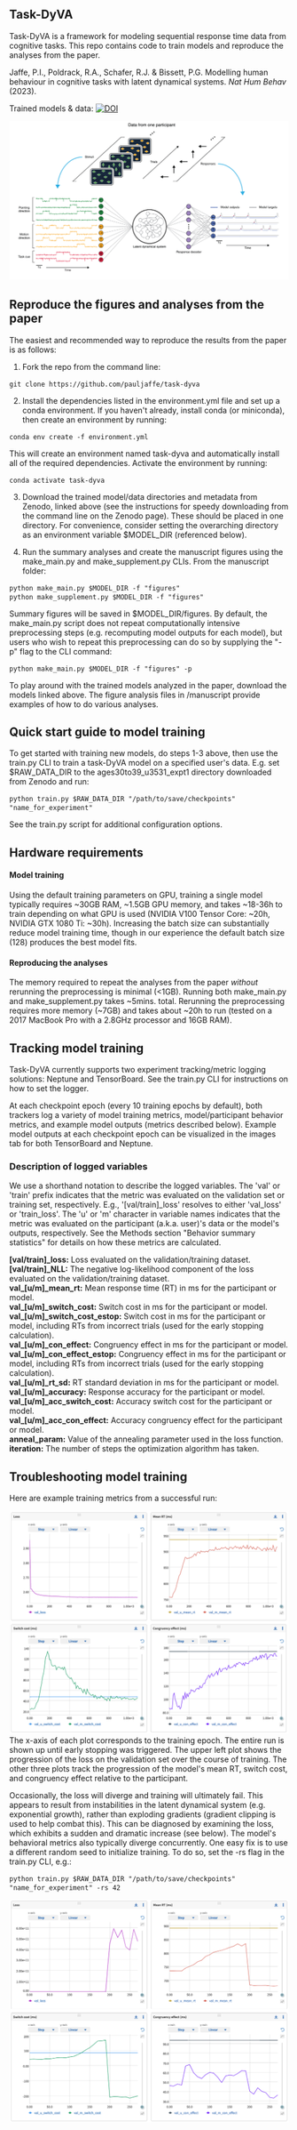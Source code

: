 Task-DyVA
------------

Task-DyVA is a framework for modeling sequential response time data from cognitive tasks. This repo contains code to train models and reproduce the analyses from the paper. 

Jaffe, P.I., Poldrack, R.A., Schafer, R.J. & Bissett, P.G. Modelling human behaviour in cognitive tasks with latent dynamical systems. *Nat Hum Behav* (2023).

Trained models & data: [![DOI](https://zenodo.org/badge/DOI/10.5281/zenodo.6368412.svg)](https://doi.org/10.5281/zenodo.6368412)

![model_schematic](docs/model_schematic.png)

Reproduce the figures and analyses from the paper
------------

The easiest and recommended way to reproduce the results from the paper is as follows:

1) Fork the repo from the command line:

```
git clone https://github.com/pauljaffe/task-dyva
```

2) Install the dependencies listed in the environment.yml file and set up a conda environment. If you haven't already, install conda (or miniconda), then create an environment by running:

```
conda env create -f environment.yml
```

This will create an environment named task-dyva and automatically install all of the required dependencies. Activate the environment by running:

```
conda activate task-dyva
``` 

3) Download the trained model/data directories and metadata from Zenodo, linked above (see the instructions for speedy downloading from the command line on the Zenodo page). These should be placed in one directory. For convenience, consider setting the overarching directory as an environment variable $MODEL_DIR (referenced below).

4) Run the summary analyses and create the manuscript figures using the make_main.py and make_supplement.py CLIs. From the manuscript folder:

```
python make_main.py $MODEL_DIR -f "figures"
python make_supplement.py $MODEL_DIR -f "figures"
```

Summary figures will be saved in $MODEL_DIR/figures. By default, the make_main.py script does not repeat computationally intensive preprocessing steps (e.g. recomputing model outputs for each model), but users who wish to repeat this preprocessing can do so by supplying the "-p" flag to the CLI command:

```
python make_main.py $MODEL_DIR -f "figures" -p
```

To play around with the trained models analyzed in the paper, download the models linked above. The figure analysis files in /manuscript provide examples of how to do various analyses. 


Quick start guide to model training
------------

To get started with training new models, do steps 1-3 above, then use the train.py CLI to train a task-DyVA model on a specified user's data. E.g. set $RAW_DATA_DIR to the ages30to39_u3531_expt1 directory downloaded from Zenodo and run:

```
python train.py $RAW_DATA_DIR "/path/to/save/checkpoints" "name_for_experiment"
```

See the train.py script for additional configuration options. 


Hardware requirements
------------

#### Model training
Using the default training parameters on GPU, training a single model typically requires ~30GB RAM, ~1.5GB GPU memory, and takes ~18-36h to train depending on what GPU is used (NVIDIA V100 Tensor Core: ~20h, NVIDIA GTX 1080 Ti: ~30h). Increasing the batch size can substantially reduce model training time, though in our experience the default batch size (128) produces the best model fits. 

#### Reproducing the analyses
The memory required to repeat the analyses from the paper *without* rerunning the preprocessing is minimal (<1GB). Running both make_main.py and make_supplement.py takes ~5mins. total. Rerunning the preprocessing requires more memory (~7GB) and takes about ~20h to run (tested on a 2017 MacBook Pro with a 2.8GHz processor and 16GB RAM). 


Tracking model training
------------

Task-DyVA currently supports two experiment tracking/metric logging solutions: Neptune and TensorBoard. See the train.py CLI for instructions on how to set the logger. 

At each checkpoint epoch (every 10 training epochs by default), both trackers log a variety of model training metrics, model/participant behavior metrics, and example model outputs (metrics described below). Example model outputs at each checkpoint epoch can be visualized in the images tab for both TensorBoard and Neptune. 

### Description of logged variables
We use a shorthand notation to describe the logged variables. The 'val' or 'train' prefix indicates that the metric was evaluated on the validation set or training set, respectively. E.g., '[val/train]\_loss' resolves to either 'val\_loss' or 'train\_loss'. The 'u' or 'm' character in variable names indicates that the metric was evaluated on the participant (a.k.a. user)'s data or the model's outputs, respectively. See the Methods section "Behavior summary statistics" for details on how these metrics are calculated. 

**[val/train]_loss:** Loss evaluated on the validation/training dataset. <br>
**[val/train]_NLL:** The negative log-likelihood component of the loss evaluated on the validation/training dataset. <br>
**val_[u/m]_mean_rt:** Mean response time (RT) in ms for the participant or model. <br>
**val_[u/m]_switch_cost:** Switch cost in ms for the participant or model. <br>
**val_[u/m]_switch_cost_estop:** Switch cost in ms for the participant or model, including RTs from incorrect trials (used for the early stopping calculation). <br>
**val_[u/m]_con_effect:** Congruency effect in ms for the participant or model. <br>
**val_[u/m]_con_effect_estop:** Congruency effect in ms for the participant or model, including RTs from incorrect trials (used for the early stopping calculation). <br>
**val_[u/m]_rt_sd:** RT standard deviation in ms for the participant or model. <br>
**val_[u/m]_accuracy:** Response accuracy for the participant or model. <br>
**val_[u/m]_acc_switch_cost:** Accuracy switch cost for the participant or model. <br>
**val_[u/m]_acc_con_effect:** Accuracy congruency effect for the participant or model. <br>
**anneal_param:** Value of the annealing parameter used in the loss function. <br>
**iteration:** The number of steps the optimization algorithm has taken.  


Troubleshooting model training
------------
Here are example training metrics from a successful run:

![successful_run](docs/successful_training.png)
The x-axis of each plot corresponds to the training epoch. The entire run is shown up until early stopping was triggered. The upper left plot shows the progression of the loss on the validation set over the course of training. The other three plots track the progression of the model's mean RT, switch cost, and congruency effect relative to the participant.

Occasionally, the loss will diverge and training will ultimately fail. This appears to result from instabilities in the latent dynamical system (e.g. exponential growth), rather than exploding gradients (gradient clipping is used to help combat this). This can be diagnosed by examining the loss, which exhibits a sudden and dramatic increase (see below). The model's behavioral metrics also typically diverge concurrently. One easy fix is to use a different random seed to initialize training. To do so, set the -rs flag in the train.py CLI, e.g.:

```
python train.py $RAW_DATA_DIR "/path/to/save/checkpoints" "name_for_experiment" -rs 42
```
![failed_run](docs/failed_training.png)
